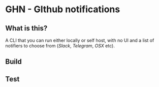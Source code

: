 # GHN - GIthub notifications

## What is this?

A CLI that you can run either locally or self host, with no UI and a list
of notifiers to choose from (_Slack_, _Telegram_, _OSX_ etc).

## Build

## Test

